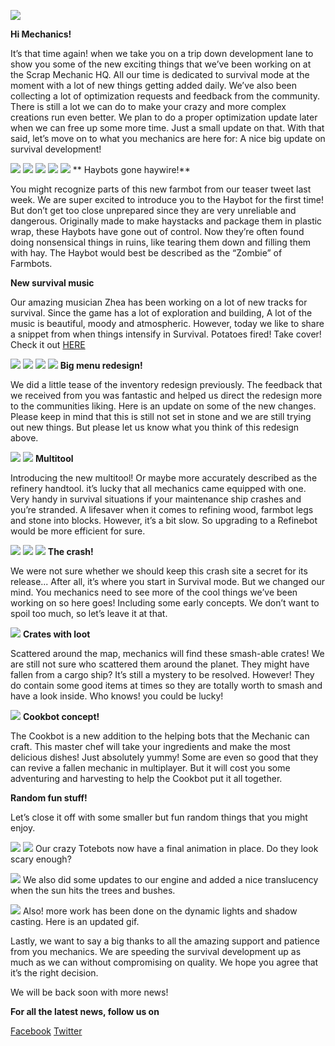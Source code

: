 ![](https://i.imgur.com/X4Ex9BR.png)

**Hi Mechanics!**


It’s that time again! when we take you on a trip down development lane to show you some of the new exciting things that we’ve been working on at the Scrap Mechanic HQ. All our time is dedicated to survival mode at the moment with a lot of new things getting added daily. We’ve also been collecting a lot of optimization requests and feedback from the community. There is still a lot we can do to make your crazy and more complex creations run even better. We plan to do a proper optimization update later when we can free up some more time. Just a small update on that. With that said, let’s move on to what you mechanics are here for: A nice big update on survival development!



![](https://i.imgur.com/NC5qnTz.png)
![](https://i.imgur.com/i1EPEqb.png)
![](https://i.imgur.com/Kru4c81.png)
![](https://i.imgur.com/d1H2maK.png)
![](https://i.imgur.com/QHdjyzc.png)
** Haybots gone haywire!**

You might recognize parts of this new farmbot from our teaser tweet last week. We are super excited to introduce you to the Haybot for the first time! But don’t get too close unprepared since they are very unreliable and dangerous. Originally made to make haystacks and package them in plastic wrap, these Haybots have gone out of control. Now they’re often found doing nonsensical things in ruins, like tearing them down and filling them with hay. The Haybot would best be described as the “Zombie” of Farmbots. 



**New survival music**

Our amazing musician Zhea has been working on a lot of new tracks for survival. Since the game has a lot of exploration and building, A lot of the music is beautiful, moody and atmospheric. However, today we like to share a snippet from when things intensify in Survival. Potatoes fired! Take cover!
Check it out [HERE](https://soundcloud.com/axolotgames/spud-fight-teaser)



![](https://i.imgur.com/ILH3Slt.png)
![](https://i.imgur.com/QmECiEP.png)
![](https://i.imgur.com/biyonHV.png)
![](https://i.imgur.com/ClacFEx.png)
**Big menu redesign!**

We did a little tease of the inventory redesign previously. 
The feedback that we received from you was fantastic and helped us direct the redesign more to the communities liking. Here is an update on some of the new changes. Please keep in mind that this is still not set in stone and we are still trying out new things. But please let us know what you think of this redesign above. 



![](https://i.imgur.com/42V3bNB.png)
![](https://i.imgur.com/u8WlY77.gif)
**Multitool**

Introducing the new multitool! Or maybe more accurately described as the refinery handtool. it’s lucky that all mechanics came equipped with one. Very handy in survival situations if your maintenance ship crashes and you’re stranded. A lifesaver when it comes to refining wood, farmbot legs and stone into blocks. However, it’s a bit slow. So upgrading to a Refinebot would be more efficient for sure.



![](https://i.imgur.com/ZUHX1FO.png)
![](https://i.imgur.com/wJ3wMmH.png)
![](https://i.imgur.com/iJ48kvL.png)
**The crash!**

We were not sure whether we should keep this crash site a secret for its release...
After all, it’s where you start in Survival mode. But we changed our mind. You mechanics need to see more of the cool things we’ve been working on so here goes! Including some early concepts. We don’t want to spoil too much, so let’s leave it at that. 



![](https://i.imgur.com/3FKatQV.png)
**Crates with loot**

Scattered around the map, mechanics will find these smash-able crates!
We are still not sure who scattered them around the planet. They might have fallen from a cargo ship? It’s still a mystery to be resolved. However! They do contain some good items at times so they are totally worth to smash and have a look inside. Who knows! you could be lucky!



![](https://i.imgur.com/tH7e7qR.png)
**Cookbot concept!**

The Cookbot is a new addition to the helping bots that the Mechanic can craft. This master chef will take your ingredients and make the most delicious dishes! Just absolutely yummy! Some are even so good that they can revive a fallen mechanic in multiplayer. But it will cost you some adventuring and harvesting to help the Cookbot put it all together. 



**Random fun stuff!**

Let’s close it off with some smaller but fun random things that you might enjoy.

![](https://i.imgur.com/OIqlLBX.gif)
![](https://i.imgur.com/M7p9uhH.gif)
Our crazy Totebots now have a final animation in place. Do they look scary enough? 

![](https://i.imgur.com/JOr7F1W.png)
We also did some updates to our engine and added a nice translucency when the sun hits the trees and bushes. 

![](https://i.imgur.com/kneVg4B.gif)
Also! more work has been done on the dynamic lights and shadow casting. Here is an updated gif.


Lastly, we want to say a big thanks to all the amazing support and patience from you mechanics. 
We are speeding the survival development up as much as we can without compromising on quality. We hope you agree that it’s the right decision. 

We will be back soon with more news!


**For all the latest news, follow us on**

[Facebook](https://www.facebook.com/scrapmechanic/)
[Twitter](https://twitter.com/ScrapMechanic)